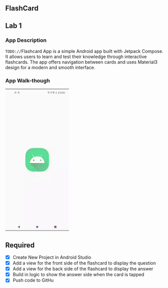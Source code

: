 ## FlashCard



## Lab 1

### App Description
`TODO://`Flashcard App is a simple Android app built with Jetpack Compose. It allows users to learn and test their knowledge through interactive flashcards. The app offers navigation between cards and uses Material3 design for a modern and smooth interface.

### App Walk-though

<img src="https://github.com/DeberthoCF/FlashcardApp/blob/master/walkthrough.gif" width=200><br>

## Required
- [x] Create New Project in Android Studio
- [x] Add a view for the front side of the flashcard to display the question
- [x] Add a view for the back side of the flashcard to display the answer
- [x] Build in logic to show the answer side when the card is tapped
- [x] Push code to GitHu
